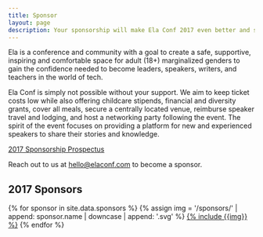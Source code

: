 ```yaml
---
title: Sponsor
layout: page
description: Your sponsorship will make Ela Conf 2017 even better and support marginalized genders in tech.
---
```


Ela is a conference and community with a goal to create a safe, supportive, inspiring and comfortable space for adult (18+) marginalized genders to gain the confidence needed to become leaders, speakers, writers, and teachers in the world of tech.

Ela Conf is simply not possible without your support. We aim to keep ticket costs low while also offering childcare stipends, financial and diversity grants, cover all meals, secure a centrally located venue, reimburse speaker travel and lodging, and host a networking party following the event. The spirit of the event focuses on providing a platform for new and experienced speakers to share their stories and knowledge.

<p><a class="button" href="/docs/ela-prospectus-2017.pdf">2017 Sponsorship Prospectus</a></p>

Reach out to us at [hello@elaconf.com](mailto:hello@elaconf.com) to become a sponsor.

## 2017 Sponsors

<div class="sponsors">
{% for sponsor in site.data.sponsors %}
{% assign img = '/sponsors/' | append: sponsor.name | downcase | append: '.svg' %}
<a href="{{sponsor.site}}" class="sponsor">{% include {{img}} %}</a>
{% endfor %}
</div>